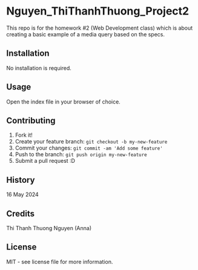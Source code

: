 # Nguyen_ThiThanhThuong_Project2
This repo is for the homework #2 (Web Development class) which is about creating a basic example of a media query based on the specs.

## Installation

No installation is required.

## Usage

Open the index file in your browser of choice.

## Contributing

1. Fork it!
2. Create your feature branch: `git checkout -b my-new-feature`
3. Commit your changes: `git commit -am 'Add some feature'`
4. Push to the branch: `git push origin my-new-feature`
5. Submit a pull request :D

## History

16 May 2024

## Credits

Thi Thanh Thuong Nguyen (Anna)

## License

MIT - see license file for more information.